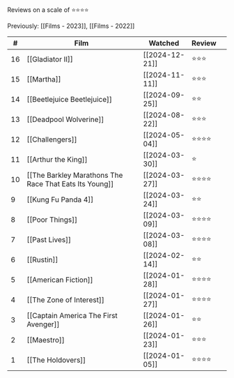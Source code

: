 Reviews on a scale of ⭐⭐⭐⭐

Previously: [[Films - 2023]], [[Films - 2022]]

| #   | Film                                                   | Watched        | Review |     |
| --- | ------------------------------------------------------ | -------------- | ------ | --- |
| 16  | [[Gladiator II]]                                       | [[2024-12-21]] | ⭐⭐⭐    |     |
| 15  | [[Martha]]                                             | [[2024-11-11]] | ⭐⭐⭐    |     |
| 14  | [[Beetlejuice Beetlejuice]]                            | [[2024-09-25]] | ⭐⭐     |     |
| 13  | [[Deadpool  Wolverine]]                                | [[2024-08-22]] | ⭐⭐⭐    |     |
| 12  | [[Challengers]]                                        | [[2024-05-04]] | ⭐⭐⭐⭐   |     |
| 11  | [[Arthur the King]]                                    | [[2024-03-30]] | ⭐      |     |
| 10  | [[The Barkley Marathons The Race That Eats Its Young]] | [[2024-03-27]] | ⭐⭐⭐⭐   |     |
| 9   | [[Kung Fu Panda 4]]                                    | [[2024-03-24]] | ⭐⭐     |     |
| 8   | [[Poor Things]]                                        | [[2024-03-09]] | ⭐⭐⭐⭐   |     |
| 7   | [[Past Lives]]                                         | [[2024-03-08]] | ⭐⭐⭐⭐   |     |
| 6   | [[Rustin]]                                             | [[2024-02-14]] | ⭐⭐     |     |
| 5   | [[American Fiction]]                                   | [[2024-01-28]] | ⭐⭐⭐⭐   |     |
| 4   | [[The Zone of Interest]]                               | [[2024-01-27]] | ⭐⭐⭐⭐   |     |
| 3   | [[Captain America The First Avenger]]                  | [[2024-01-26]] | ⭐⭐     |     |
| 2   | [[Maestro]]                                            | [[2024-01-23]] | ⭐⭐⭐    |     |
| 1   | [[The Holdovers]]                                      | [[2024-01-05]] | ⭐⭐⭐⭐   |     |
